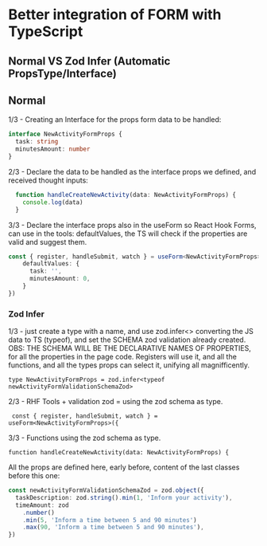 # Better integration of FORM with TypeScript

## Normal VS Zod Infer (Automatic PropsType/Interface)

## Normal
1/3 - Creating an Interface for the props form data to be handled:
```ts
interface NewActivityFormProps {
  task: string
  minutesAmount: number
}
```

2/3 - Declare the data to be handled as the interface props we defined, and received thought inputs:
```ts
  function handleCreateNewActivity(data: NewActivityFormProps) {
    console.log(data)
  }
```

3/3 - Declare the interface props also in the useForm so React Hook Forms, can use in the tools: defaultValues, the TS will check if the properties are valid and suggest them.
```ts
const { register, handleSubmit, watch } = useForm<NewActivityFormProps>({
    defaultValues: {
      task: '',
      minutesAmount: 0,
    }
})
```

### Zod Infer
1/3 - just create a type with a name, and use zod.infer<> converting the JS data to TS (typeof), and set the SCHEMA zod validation already created. OBS: THE SCHEMA WILL BE THE DECLARATIVE NAMES OF PROPERTIES, for all the properties in the page code. Registers will use it, and all the functions, and all the types props can select it, unifying all magnifficently.
```tsx
type NewActivityFormProps = zod.infer<typeof newActivityFormValidationSchemaZod>
```

2/3 - RHF Tools + validation zod = using the zod schema as type.
```tsx
 const { register, handleSubmit, watch } = useForm<NewActivityFormProps>({
```

3/3 - Functions using the zod schema as type.
```tsx
function handleCreateNewActivity(data: NewActivityFormProps) {
```

All the props are defined here, early before, content of the last classes before this one:
```ts
const newActivityFormValidationSchemaZod = zod.object({
  taskDescription: zod.string().min(1, 'Inform your activity'),
  timeAmount: zod
    .number()
    .min(5, 'Inform a time between 5 and 90 minutes')
    .max(90, 'Inform a time between 5 and 90 minutes'),
})
```